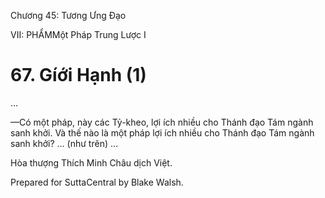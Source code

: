 

Chương 45: Tương Ưng Ðạo

VII: PHẨMMột Pháp Trung Lược I

# 67\. Gíới Hạnh (1)

…

—Có một pháp, này các Tỷ-kheo, lợi ích nhiều cho Thánh đạo Tám ngành sanh khởi. Và thế nào là một pháp lợi ích nhiều cho Thánh đạo Tám ngành sanh khởi? … (như trên) …

Hòa thượng Thích Minh Châu dịch Việt.

Prepared for SuttaCentral by Blake Walsh.